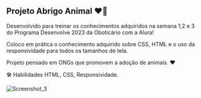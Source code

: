 ## Projeto Abrigo Animal ❤️🐶

Desenvolvido para treinar os conhecimentos adquiridos na semana 1,2 e 3 do Programa Desenvolve 2023 da Oboticário com a Alura! 

Coloco em prática o conhecimento adquirido sobre CSS, HTML e o uso da responsividade para todos os tamanhos de tela.

Projeto pensado em ONGs que promovem a adoção de animais.  ❤️

🛠 Habilidades
HTML, CSS, Responsividade.

![Screenshot_3](https://user-images.githubusercontent.com/113307737/219906304-c1b034cc-6c4a-422d-8028-96d582a89eb5.png)
